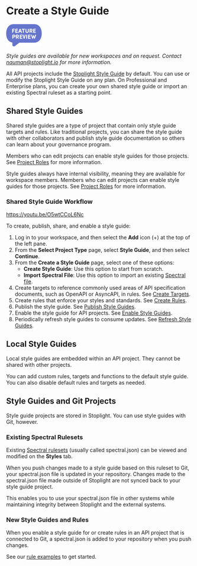 # Create a Style Guide

<!-- theme: info -->
<!--Shared style guides are available on the **Professional** and **Enterprise** plans.--> 

<!-- focus: false -->
![Feature Preview](../assets/images/badge-preview-small.png)

*Style guides are available for new workspaces and on request. Contact nauman@stoplight.io for more information.*

All API projects include the [Stoplight Style Guide](https://apistylebook.stoplight.io/docs/stoplight-style-guide) by default. You can use or modify the Stoplight Style Guide on any plan. On Professional and Enterprise plans, you can create your own shared style guide or import an existing Spectral ruleset as a starting point.

## Shared Style Guides
Shared style guides are a type of project that contain only style guide targets and rules. Like traditional projects, you can share the style guide with other collaborators and publish style guide documentation so others can learn about your governance program.

Members who can edit projects can enable style guides for those projects. See [Project Roles](../2.-workspaces/l.project-roles.md#project-roles) for more information. 

Style guides always have internal visibility, meaning they are available for workspace members. Members who can edit projects can enable style guides for those projects. See [Project Roles](../2.-workspaces/l.project-roles.md#project-roles) for more information.

### Shared Style Guide Workflow

https://youtu.be/O5wtCCoL6Nc

To create, publish, share, and enable a style guide:

1. Log in to your workspace, and then select the **Add** icon (+) at the top of the left pane.
2. From the **Select Project Type** page, select **Style Guide**, and then select **Continue**.
3. From the **Create a Style Guide** page, select one of these options:
    - **Create Style Guide**: Use this option to start from scratch.
    - **Import Spectral File**: Use this option to import an existing [Spectral file](https://meta.stoplight.io/docs/spectral/ZG9jOjI1MTg5-custom-rulesets).
4. Create targets to reference commonly used areas of API specification documents, such as OpenAPI or AsyncAPI, in rules. See [Create Targets](b-create-targets.md).
5. Create rules that enforce your styles and standards. See [Create Rules](c-create-rules.md).
6. Publish the style guide. See [Publish Style Guides](e.publish-style-guide.md).
7. Enable the style guide for API projects. See [Enable Style Guides](d-enable-style-guide.md).
8. Periodically refresh style guides to consume updates. See [Refresh Style Guides](f.refresh-style-guide.md).

## Local Style Guides

Local style guides are embedded within an API project. They cannot be shared with other projects.

You can add custom rules, targets and functions to the default style guide. You can also disable default rules and targets as needed.

## Style Guides and Git Projects

Style guide projects are stored in Stoplight. You can use style guides with Git, however.

### Existing Spectral Rulesets

Existing [Spectral rulesets](https://meta.stoplight.io/docs/spectral/ZG9jOjYyMDc0NA-rulesets) (usually called spectral.json) can be viewed and modified on the **Styles** tab.

When you push changes made to a style guide based on this ruleset to Git, your spectral.json file is updated in your repository. Changes made to the spectral.json file made outside of Stoplight are not synced back to your style guide project.

This enables you to use your spectral.json file in other systems while maintaining integrity between Stoplight and the external systems.

### New Style Guides and Rules

When you enable a style guide for or create rules in an API project that is connected to Git, a spectral.json is added to your repository when you push changes.

See our [rule examples](g-rule-examples.md) to get started.